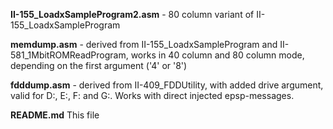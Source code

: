 
**II-155_LoadxSampleProgram2.asm** - 80 column variant of II-155_LoadxSampleProgram

**memdump.asm** - derived from II-155_LoadxSampleProgram and II-581_1MbitROMReadProgram, 
works in 40 column and 80 column mode, depending on the first argument ('4' or '8')

**fdddump.asm** -  derived from II-409_FDDUtility, with added drive argument, valid for
D:, E:, F: and G:. Works with direct injected epsp-messages.

**README.md**  This file

